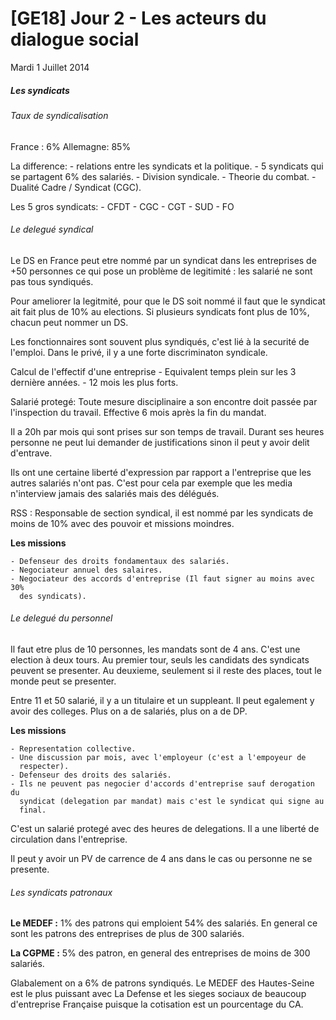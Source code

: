 # [GE18] Jour 2 - Les acteurs du dialogue social

Mardi 1 Juillet 2014

##### Les syndicats

###### Taux de syndicalisation

France : 6%
Allemagne: 85%

La difference:
	- relations entre les syndicats et la politique.
	- 5 syndicats qui se partagent 6% des salariés.
	- Division syndicale.
	- Theorie du combat.
	- Dualité Cadre / Syndicat (CGC).

Les 5 gros syndicats:
	- CFDT
	- CGC
	- CGT
	- SUD
	- FO

###### Le delegué syndical

Le DS en France peut etre nommé par un syndicat dans les entreprises de +50
personnes ce qui pose un problème de legitimité : les salarié ne sont pas tous
syndiqués.

Pour ameliorer la legitmité, pour que le DS soit nommé il faut que le syndicat
ait fait plus de 10% au elections. Si plusieurs syndicats font plus de 10%,
chacun peut nommer un DS.

Les fonctionnaires sont souvent plus syndiqués, c'est lié à la securité de
l'emploi. Dans le privé, il y a une forte discriminaton syndicale.

Calcul de l'effectif d'une entreprise
    - Equivalent temps plein sur les 3 dernière années.
    - 12 mois les plus forts.

Salarié protegé: Toute mesure disciplinaire a son encontre doit passée par
l'inspection du travail. Effective 6 mois après la fin du mandat.

Il a 20h par mois qui sont prises sur son temps de travail. Durant ses heures
personne ne peut lui demander de justifications sinon il peut y avoir delit
d'entrave.

Ils ont une certaine liberté d'expression par rapport a l'entreprise que les
autres salariés n'ont pas. C'est pour cela par exemple que les media n'interview
jamais des salariés mais des délégués.

RSS : Responsable de section syndical, il est nommé par les syndicats de moins
de 10% avec des pouvoir et missions moindres.

**Les missions**

    - Defenseur des droits fondamentaux des salariés.
    - Negociateur annuel des salaires.
    - Negociateur des accords d'entreprise (Il faut signer au moins avec 30%
      des syndicats).

###### Le delegué du personnel

Il faut etre plus de 10 personnes, les mandats sont de 4 ans. C'est une election
à deux tours. Au premier tour, seuls les candidats des syndicats peuvent se
presenter. Au deuxieme, seulement si il reste des places, tout le monde peut se
presenter.

Entre 11 et 50 salarié, il y a un titulaire et un suppleant. Il peut egalement y
avoir des colleges. Plus on a de salariés, plus on a de DP.

**Les missions**

    - Representation collective.
    - Une discussion par mois, avec l'employeur (c'est a l'empoyeur de
      respecter).
    - Defenseur des droits des salariés.
    - Ils ne peuvent pas negocier d'accords d'entreprise sauf derogation du
      syndicat (delegation par mandat) mais c'est le syndicat qui signe au
      final.

C'est un salarié protegé avec des heures de delegations. Il a une liberté de
circulation dans l'entreprise.

Il peut y avoir un PV de carrence de 4 ans dans le cas ou personne ne se
presente.

###### Les syndicats patronaux

**Le MEDEF :** 1% des patrons qui emploient 54% des salariés. En general ce sont les
patrons des entreprises de plus de 300 salariés.

**La CGPME :** 5% des patron, en general des entreprises de moins de 300 salariés.

Glabalement on a 6% de patrons syndiqués. Le MEDEF des Hautes-Seine est le plus
puissant avec La Defense et les sieges sociaux de beaucoup d'entreprise
Française puisque la cotisation est un pourcentage du CA.
